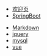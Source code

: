 

* [欢迎页](/)
* [SpringBoot](springboot/)
<!-- * [PyTroch](pytorch/) -->
* [Markdown](markdown/)
* [jquery](jquery/)
* [mysql](mysql/)
* [vue](vue/)

<!-- * [杂项](/mass/) -->


